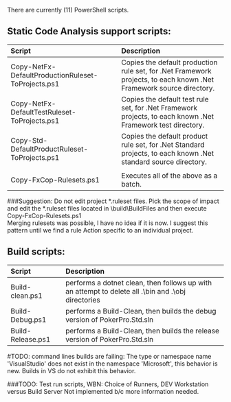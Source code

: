 There are currently (11) PowerShell scripts.

## Static Code Analysis support scripts:

| Script                                             | Description                                                                                                         |
|:-------------------------------------------------- |:------------------------------------------------------------------------------------------------------------------- |
| Copy-NetFx-DefaultProductionRuleset-ToProjects.ps1 | ​Copies the default production rule set, for .Net Framework projects, to each known .Net Framework source directory. |
| ​Copy-NetFx-DefaultTestRuleset-ToProjects.ps1       | Copies the default test rule set, for .Net Framework projects, to each known .Net Framework test directory.         |
| Copy-Std-DefaultProductRuleset-ToProjects.ps1      | ​Copies the default product rule set, for .Net Standard projects, to each known .Net standard source directory.      |
|                                                    |                                                                                                                     |
| Copy-FxCop-Rulesets.ps1                            | Executes all of the above as a batch.                                                                               |


###Suggestion:  Do not edit project *.ruleset files.  Pick the scope of impact and edit the *.ruleset files located in \build\BuildFiles and then execute Copy-FxCop-Rulesets.ps1
​	
Merging rulesets was possible, I have no idea if it is now.  I suggest this pattern until we find a rule Action specific to an individual project.

## Build scripts:

| Script                 | Description                                                                                        |
|:---------------------- |:-------------------------------------------------------------------------------------------------- |
| Build-clean.ps1		 | performs a dotnet clean, then follows up with an attempt to delete all .\bin and .\obj directories |
| Build-Debug.ps1        | performs a Build-Clean, then builds the debug version of PokerPro.Std.sln                          |
| Build-Release.ps1      | performs a Build-Clean, then builds the release version of PokerPro.Std.sln                        |

#TODO:  command lines builds are failing:  The type or namespace name 'VisualStudio' does not exist in the namespace 'Microsoft', this behavior is new.
Builds in VS do not exhibit this behavior.


###TODO:
Test run scripts, WBN:  Choice of Runners, DEV Workstation versus Build Server
Not implemented b/c more information needed.
